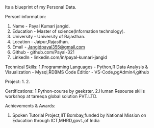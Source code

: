 Its a blueprint of my Personal Data.

Personl information:
1. Name - Payal Kumari jangid.
2. Education - Master of science(Information technology).
3. University - University of Rajasthan.
4. Location - Jaipur,Rajasthan.
5. Email - Jangidpayal355@gmail.com
6. Github - github.com/Payal-321
7. Linkedln - linkedin.com/in/payal-kumari-jangid

Technical Skills:
1.Programming Languages - Python,R
Data Analysis & Visualization - Mysql,RDBMS
Code Editior - VS-Code,pgAdmin4,github

Project:
1.
2.


Certifications:
1.Python-course by geekster.
2.Human Resourse skills workshop at tareeqa global solution PVT.LTD.

Achievements & Awards:
1. Spoken Tutorial Project,IIT Bombay,funded by National Mission on Education
 through ICT,MHRD,govt.,of India


